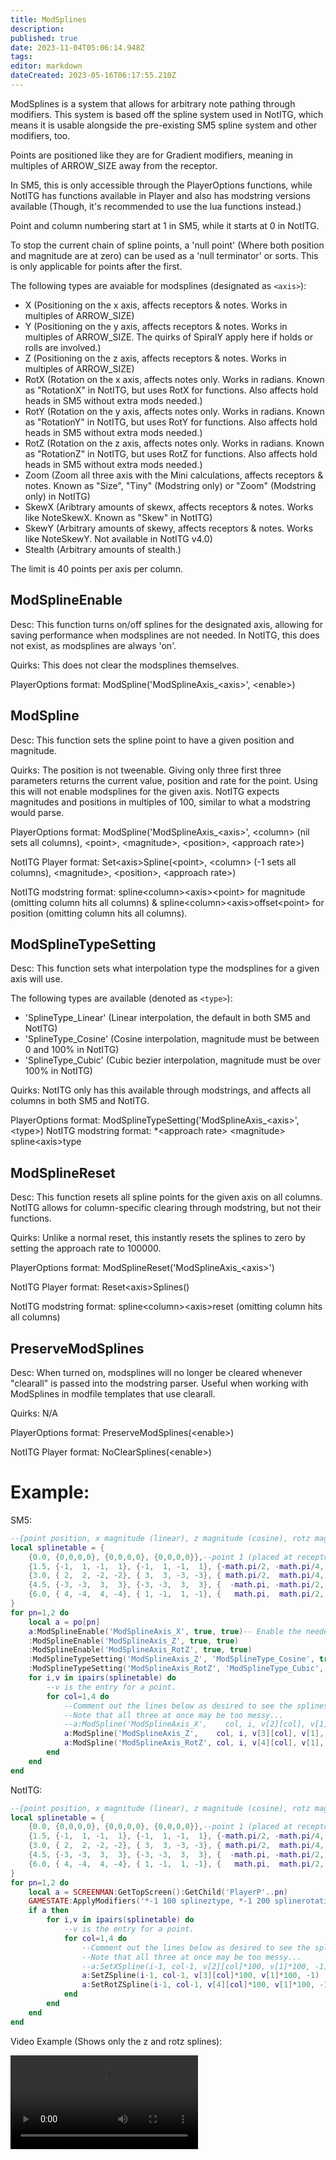 ```yaml
---
title: ModSplines
description: 
published: true
date: 2023-11-04T05:06:14.948Z
tags: 
editor: markdown
dateCreated: 2023-05-16T06:17:55.210Z
---
```


ModSplines is a system that allows for arbitrary note pathing through modifiers. This system is based off the spline system used in NotITG, which means it is usable alongside the pre-existing SM5 spline system and other modifiers, too.

Points are positioned like they are for Gradient modifiers, meaning in multiples of ARROW_SIZE away from the receptor.

In SM5, this is only accessible through the PlayerOptions functions, while NotITG has functions available in Player and also has modstring versions available (Though, it's recommended to use the lua functions instead.)

Point and column numbering start at 1 in SM5, while it starts at 0 in NotITG.

To stop the current chain of spline points, a 'null point' (Where both position and magnitude are at zero) can be used as a 'null terminator' or sorts. This is only applicable for points after the first.

The following types are avaiable for modsplines (designated as `<axis>`):
- X (Positioning on the x axis, affects receptors & notes. Works in multiples of ARROW_SIZE)
- Y (Positioning on the y axis, affects receptors & notes. Works in multiples of ARROW_SIZE. The quirks of SpiralY apply here if holds or rolls are involved.)
- Z (Positioning on the z axis, affects receptors & notes. Works in multiples of ARROW_SIZE)
- RotX (Rotation on the x axis, affects notes only. Works in radians. Known as "RotationX" in NotITG, but uses RotX for functions. Also affects hold heads in SM5 without extra mods needed.)
- RotY (Rotation on the y axis, affects notes only. Works in radians. Known as "RotationY" in NotITG, but uses RotY for functions. Also affects hold heads in SM5 without extra mods needed.)
- RotZ (Rotation on the z axis, affects notes only. Works in radians. Known as "RotationZ" in NotITG, but uses RotZ for functions. Also affects hold heads in SM5 without extra mods needed.)
- Zoom (Zoom all three axis with the Mini calculations, affects receptors & notes. Known as "Size", "Tiny" (Modstring only) or "Zoom" (Modstring only) in NotITG)
- SkewX (Aribtrary amounts of skewx, affects receptors & notes. Works like NoteSkewX. Known as "Skew" in NotITG)
- SkewY (Arbitrary amounts of skewy, affects receptors & notes. Works like NoteSkewY. Not available in NotITG v4.0)
- Stealth (Arbitrary amounts of stealth.)

The limit is 40 points per axis per column.

## ModSplineEnable
Desc: This function turns on/off splines for the designated axis, allowing for saving performance when modsplines are not needed. In NotITG, this does not exist, as modsplines are always 'on'.

Quirks: This does not clear the modsplines themselves.

PlayerOptions format: ModSpline('ModSplineAxis_\<axis\>', \<enable\>)

## ModSpline
Desc: This function sets the spline point to have a given position and magnitude.

Quirks: The position is not tweenable. Giving only three first three parameters returns the current value, position and rate for the point. Using this will not enable modsplines for the given axis. NotITG expects magnitudes and positions in multiples of 100, similar to what a modstring would parse.

PlayerOptions format: ModSpline('ModSplineAxis_\<axis\>', \<column\> (nil sets all columns), \<point\>, \<magnitude\>, \<position\>, \<approach rate\>)

NotITG Player format: Set\<axis\>Spline(\<point\>, \<column\> (-1 sets all columns), \<magnitude\>, \<position\>, \<approach rate\>)

NotITG modstring format: spline\<column\>\<axis\>\<point\> for magnitude (omitting column hits all columns) & spline\<column\>\<axis\>offset\<point\> for position (omitting column hits all columns).

## ModSplineTypeSetting
Desc: This function sets what interpolation type the modsplines for a given axis will use.

The following types are available (denoted as `<type>`):
- 'SplineType_Linear' (Linear interpolation, the default in both SM5 and NotITG)
- 'SplineType_Cosine' (Cosine interpolation, magnitude must be between 0 and 100% in NotITG)
- 'SplineType_Cubic' (Cubic bezier interpolation, magnitude must be over 100% in NotITG)

Quirks: NotITG only has this available through modstrings, and affects all columns in both SM5 and NotITG.

PlayerOptions format: ModSplineTypeSetting('ModSplineAxis_\<axis\>', \<type\>)
NotITG modstring format: *\<approach rate\> \<magnitude\> spline\<axis\>type

## ModSplineReset
Desc: This function resets all spline points for the given axis on all columns. NotITG allows for column-specific clearing through modstring, but not their functions.

Quirks: Unlike a normal reset, this instantly resets the splines to zero by setting the approach rate to 100000.

PlayerOptions format: ModSplineReset('ModSplineAxis_\<axis\>')

NotITG Player format: Reset\<axis\>Splines()

NotITG modstring format: spline\<column\>\<axis\>reset (omitting column hits all columns)

## PreserveModSplines
Desc: When turned on, modsplines will no longer be cleared whenever "clearall" is passed into the modstring parser. Useful when working with ModSplines in modfile templates that use clearall.

Quirks: N/A

PlayerOptions format: PreserveModSplines(\<enable\>)

NotITG Player format: NoClearSplines(\<enable\>)

# Example:

SM5:
```lua
--{point position, x magnitude (linear), z magnitude (cosine), rotz magnitude (cubic)}
local splinetable = {
	{0.0, {0,0,0,0}, {0,0,0,0}, {0,0,0,0}},--point 1 (placed at receptor)
	{1.5, {-1,  1, -1,  1}, {-1,  1, -1,  1}, {-math.pi/2, -math.pi/4,  math.pi/4,  math.pi/2}},--point 2
	{3.0, { 2,  2, -2, -2}, { 3,  3, -3, -3}, { math.pi/2,  math.pi/4, -math.pi/4, -math.pi/2}},--point 3
	{4.5, {-3, -3,  3,  3}, {-3, -3,  3,  3}, {  -math.pi, -math.pi/2,  math.pi/2,    math.pi}},--point 4
	{6.0, { 4, -4,  4, -4}, { 1, -1,  1, -1}, {   math.pi,  math.pi/2, -math.pi/2,   -math.pi}},--point 5
}
for pn=1,2 do
	local a = po[pn]
	a:ModSplineEnable('ModSplineAxis_X', true, true)-- Enable the needed spline axis.
	:ModSplineEnable('ModSplineAxis_Z', true, true)
	:ModSplineEnable('ModSplineAxis_RotZ', true, true)
	:ModSplineTypeSetting('ModSplineAxis_Z', 'ModSplineType_Cosine', true)-- Set the desired interpolation types.
	:ModSplineTypeSetting('ModSplineAxis_RotZ', 'ModSplineType_Cubic', true)
	for i,v in ipairs(splinetable) do
		--v is the entry for a point.
		for col=1,4 do
			--Comment out the lines below as desired to see the splines on their own.
			--Note that all three at once may be too messy...
			--a:ModSpline('ModSplineAxis_X',    col, i, v[2][col], v[1], 10000)
			a:ModSpline('ModSplineAxis_Z',    col, i, v[3][col], v[1], 10000)
			a:ModSpline('ModSplineAxis_RotZ', col, i, v[4][col], v[1], 10000)
		end
	end
end
```

NotITG:
```lua
--{point position, x magnitude (linear), z magnitude (cosine), rotz magnitude (cubic)}
local splinetable = {
	{0.0, {0,0,0,0}, {0,0,0,0}, {0,0,0,0}},--point 1 (placed at receptor)
	{1.5, {-1,  1, -1,  1}, {-1,  1, -1,  1}, {-math.pi/2, -math.pi/4,  math.pi/4,  math.pi/2}},--point 2
	{3.0, { 2,  2, -2, -2}, { 3,  3, -3, -3}, { math.pi/2,  math.pi/4, -math.pi/4, -math.pi/2}},--point 3
	{4.5, {-3, -3,  3,  3}, {-3, -3,  3,  3}, {  -math.pi, -math.pi/2,  math.pi/2,    math.pi}},--point 4
	{6.0, { 4, -4,  4, -4}, { 1, -1,  1, -1}, {   math.pi,  math.pi/2, -math.pi/2,   -math.pi}},--point 5
}
for pn=1,2 do
	local a = SCREENMAN:GetTopScreen():GetChild('PlayerP'..pn)
	GAMESTATE:ApplyModifiers('*-1 100 splineztype, *-1 200 splinerotationztype', pn)
	if a then
		for i,v in ipairs(splinetable) do
			--v is the entry for a point.
			for col=1,4 do
				--Comment out the lines below as desired to see the splines on their own.
				--Note that all three at once may be too messy...
				--a:SetXSpline(i-1, col-1, v[2][col]*100, v[1]*100, -1)
				a:SetZSpline(i-1, col-1, v[3][col]*100, v[1]*100, -1)
				a:SetRotZSpline(i-1, col-1, v[4][col]*100, v[1]*100, -1)
			end
		end
	end
end
```

Video Example (Shows only the z and rotz splines):

<video class="normal-scale-video" src="/resources/guide-to-modifiers/modsplines/modspline.webm" controls="">ModSpline video example</video>
